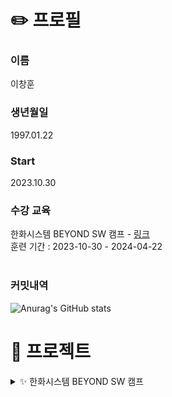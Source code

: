 # ✏️ 프로필   
### 이름
이창훈
### 생년월일
1997.01.22
### Start
2023.10.30
### 수강 교육
한화시스템 BEYOND SW 캠프  -  [링크](https://swcamp-hanwha.com/)<br>
훈련 기간 : 2023-10-30 - 2024-04-22<br>
<br>
### 커밋내역
![Anurag's GitHub stats](https://github-readme-stats.vercel.app/api?username=LCH-97&show_icons=true&theme=radical)

# 📄 프로젝트
<details>
<summary> ✨ 한화시스템 BEYOND SW 캠프 </summary>

### 1. 인사관리 시스템 Hello_R_loha (HR)
<details>
<summary> </summary>
<a href="https://github.com/beyond-sw-camp/be02-fin-Hello_R_loha-HRsystem">README 보러가기</a><br><br>
프로젝트 기간 : 2024.02.27 ~ 2024.04.22<br><br>
역할<br>
1. 휴가기능 백엔드 [JAVA SpringBoot] (CRUD / aws s3 활용 파일첨부 / 결재라인 결재)<br>
2. 휴가기능 프론트엔드 [Vue]<br>
3. QueryDSL 적용<br>
4. Redis 적용<br>
5. Jenkins 파이프라인 구성<br><br>

<a href="https://www.youtube.com/watch?v=https://youtu.be/KtDn619Y0H8">HRsystem 시연영상 (회원가입, 로그인)</a><br>
<a href="https://www.youtube.com/watch?v=https://youtu.be/dPlu-y5JgBk">HRsystem 시연영상 (메인기능 - 결재/휴가/초과근무)</a>
<br><br>


</details>

### 2. 반려동물 케어 서비스 Woof
<details>
<summary> </summary>
<a href="https://github.com/beyond-sw-camp/be02-1st-woof-animal_careservice">DB README 보러가기</a><br><br>
프로젝트 기간 : 2023.11.16 ~ 2023.11.17<br><br>
Centos 8, Mysql을 이용하여 Master-Slave로 DB 구성<br><br>

<a href="https://github.com/beyond-sw-camp/be02-2nd-woof-animal_careservice">Backend README 보러가기</a><br><br>
프로젝트 기간 : 2024.01.15 ~ 2024.01.17<br><br>
JAVA SpringBoot 프로젝트<br><br>

<a href="https://github.com/beyond-sw-camp/be02-3rd-woof-animal_careservice">Frontend README 보러가기</a><br><br>
프로젝트 기간 : 2024.02.05 ~ 2024.02.06<br><br>
Backend 미니 프로젝트를 백엔드로 사용한 Vue 프로젝트<br><br>

<a href="https://github.com/beyond-sw-camp/be02-4th-woof-animal_careservice">CI/CD README 보러가기</a><br><br>
프로젝트 기간 : 2024.02.23 ~ 2024.02.26<br><br>
k8s, jenkins를 활용한 CI/CD (롤링 업데이트 방식)<br><br>
</details>

</details>
